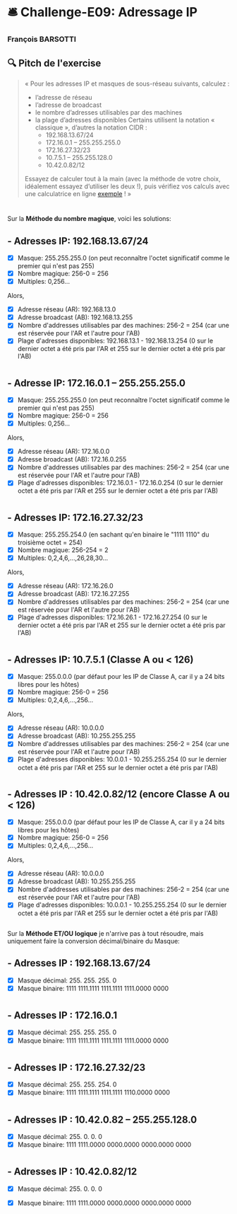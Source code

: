 # :bellhop_bell: Challenge-E09: Adressage IP
### François BARSOTTI
## :mag: Pitch de l'exercise
> « Pour les adresses IP et masques de sous-réseau suivants, calculez :
> -	l’adresse de réseau
> -	l’adresse de broadcast
> -	le nombre d’adresses utilisables par des machines
> -	la plage d’adresses disponibles
> Certains utilisent la notation « classique », d’autres la notation CIDR :
>      +	192.168.13.67/24
>      +	172.16.0.1 – 255.255.255.0
>      +	172.16.27.32/23
>      +	10.7.5.1 – 255.255.128.0
>      +	10.42.0.82/12
>        
>Essayez de calculer tout à la main (avec la méthode de votre choix, idéalement essayez d’utiliser les deux !), puis vérifiez vos calculs avec une calculatrice en ligne [exemple](https://www.subnet-calculator.com/cidr.php) ! »
> #
 
Sur la **Méthode du nombre magique**, voici les solutions:
## - Adresses IP: 192.168.13.67/24
- [x] Masque:       255.255.255.0 (on peut reconnaître l'octet significatif comme le premier qui n'est pas 255)
- [x] Nombre magique: 256-0 = 256
- [x] Multiples: 0,256...

Alors,
- [x] Adresse réseau (AR):    192.168.13.0
- [x] Adresse broadcast (AB): 192.168.13.255
- [x] Nombre d'addresses utilisables par des machines: 256-2 = 254 (car une est réservée pour l'AR et l'autre pour l'AB)
- [x] Plage d'adresses disponibles: 192.168.13.1 - 192.168.13.254 (0 sur le dernier octet a été pris par l'AR et 255 sur le dernier octet a été pris par l'AB)
#
## - Adresse IP: 172.16.0.1 – 255.255.255.0
- [x] Masque:       255.255.255.0 (on peut reconnaître l'octet significatif comme le premier qui n'est pas 255)
- [x] Nombre magique: 256-0 = 256
- [x] Multiples: 0,256...

Alors,
- [x] Adresse réseau (AR):    172.16.0.0 
- [x] Adresse broadcast (AB): 172.16.0.255
- [x] Nombre d'addresses utilisables par des machines: 256-2 = 254 (car une est réservée pour l'AR et l'autre pour l'AB)
- [x] Plage d'adresses disponibles: 172.16.0.1 - 172.16.0.254 (0 sur le dernier octet a été pris par l'AR et 255 sur le dernier octet a été pris par l'AB)
#
## - Adresses IP: 172.16.27.32/23
- [x] Masque:       255.255.254.0 (en sachant qu'en binaire le "1111 1110" du troisième octet = 254)
- [x] Nombre magique: 256-254 = 2
- [x] Multiples: 0,2,4,6,...,26,28,30...

Alors,
- [x] Adresse réseau (AR):    172.16.26.0
- [x] Adresse broadcast (AB): 172.16.27.255
- [x] Nombre d'addresses utilisables par des machines: 256-2 = 254 (car une est réservée pour l'AR et l'autre pour l'AB)
- [x] Plage d'adresses disponibles: 172.16.26.1 - 172.16.27.254 (0 sur le dernier octet a été pris par l'AR et 255 sur le dernier octet a été pris par l'AB)
#
## - Adresses IP: 10.7.5.1 (Classe A ou < 126)
- [x] Masque:       255.0.0.0 (par défaut pour les IP de Classe A, car il y a 24 bits libres pour les hôtes)
- [x] Nombre magique: 256-0 = 256
- [x] Multiples: 0,2,4,6,...,256...

Alors,
- [x] Adresse réseau (AR):    10.0.0.0
- [x] Adresse broadcast (AB): 10.255.255.255
- [x] Nombre d'addresses utilisables par des machines: 256-2 = 254 (car une est réservée pour l'AR et l'autre pour l'AB)
- [x] Plage d'adresses disponibles: 10.0.0.1 - 10.255.255.254 (0 sur le dernier octet a été pris par l'AR et 255 sur le dernier octet a été pris par l'AB)
#
## - Adresses IP : 10.42.0.82/12 (encore Classe A ou < 126)
- [x] Masque:       255.0.0.0 (par défaut pour les IP de Classe A, car il y a 24 bits libres pour les hôtes)
- [x] Nombre magique: 256-0 = 256
- [x] Multiples: 0,2,4,6,...,256...

Alors,
- [x] Adresse réseau (AR):    10.0.0.0
- [x] Adresse broadcast (AB): 10.255.255.255
- [x] Nombre d'addresses utilisables par des machines: 256-2 = 254 (car une est réservée pour l'AR et l'autre pour l'AB)
- [x] Plage d'adresses disponibles: 10.0.0.1 - 10.255.255.254 (0 sur le dernier octet a été pris par l'AR et 255 sur le dernier octet a été pris par l'AB)
##
Sur la **Méthode ET/OU logique** je n'arrive pas à tout résoudre, mais uniquement faire la conversion décimal/binaire du Masque:
## - Adresses IP : 192.168.13.67/24
- [x] Masque décimal:    255.      255.      255.       0
- [x] Masque binaire: 1111 1111.1111 1111.1111 1111.0000 0000
#
## - Adresses IP : 172.16.0.1
- [x] Masque décimal:    255.      255.      255.       0
- [x] Masque binaire: 1111 1111.1111 1111.1111 1111.0000 0000
#
## - Adresses IP : 172.16.27.32/23
- [x] Masque décimal:    255.      255.      254.       0
- [x] Masque binaire: 1111 1111.1111 1111.1111 1110.0000 0000
#
## - Adresses IP : 10.42.0.82 – 255.255.128.0
- [x] Masque décimal:    255.       0.        0.        0
- [x] Masque binaire: 1111 1111.0000 0000.0000 0000.0000 0000
#
## - Adresses IP : 10.42.0.82/12
- [x] Masque décimal:    255.       0.        0.        0
- [x] Masque binaire: 1111 1111.0000 0000.0000 0000.0000 0000

